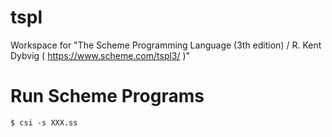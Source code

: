# tspl

Workspace for "The Scheme Programming Language (3th edition) / R. Kent Dybvig ( https://www.scheme.com/tspl3/ )"

# Run Scheme Programs

```
$ csi -s XXX.ss
```
